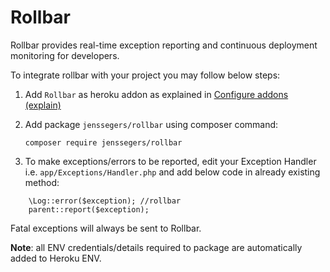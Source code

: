 # Rollbar
Rollbar provides real-time exception reporting and continuous deployment monitoring for developers.

To integrate rollbar with your project you may follow below steps:

1. Add `Rollbar` as heroku addon as explained in [Configure addons (explain)](https://github.com/suri4ucreate/chaos-monkey-dox/blob/master/heroku.md#configure-addons-explain)
2. Add package `jenssegers/rollbar` using composer command:
    
    ```
    composer require jenssegers/rollbar
    ```
3. To make exceptions/errors to be reported, edit your Exception Handler i.e. `app/Exceptions/Handler.php` and add below code in already existing method:

```
    \Log::error($exception); //rollbar
    parent::report($exception);
```

Fatal exceptions will always be sent to Rollbar.

**Note**: all ENV credentials/details required to package are automatically added to Heroku ENV.
